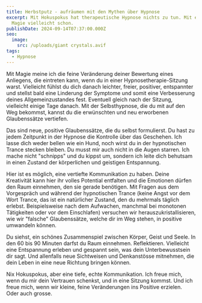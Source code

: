 ```yaml
---
title: Herbstputz - aufräumen mit den Mythen über Hypnose
excerpt: Mit Hokuspokus hat therapeutische Hypnose nichts zu tun. Mit ein wenig
  Magie vielleicht schon.
publishDate: 2024-09-14T07:37:00.000Z
seo:
  image:
    src: /uploads/giant crystals.avif
tags:
  - Hypnose
---
```


Mit Magie meine ich die feine Veränderung deiner Bewertung eines Anliegens, die eintreten kann, wenn du in einer Hypnosetherapie-Sitzung warst. Vielleicht fühlst du dich danach leichter, freier, positiver, entspannter und stellst bald eine Linderung der Symptome und somit eine Verbesserung deines Allgemeinzustandes fest. Eventuell gleich nach der Sitzung, vielleicht einige Tage danach. Mit der Selbsthypnose, die du mit auf den Weg bekommst, kannst du die erwünschten und neu erworbenen Glaubenssätze vertiefen.

Das sind neue, positive Glaubenssätze, die du selbst formulierst. Du hast zu jedem Zeitpunkt in der Hypnose die Kontrolle über das Geschehen. Ich lasse dich weder bellen wie ein Hund, noch wirst du in der hypnotischen Trance stecken bleiben. Du musst mir auch nicht in die Augen starren. Ich mache nicht "schnipps" und du kippst um, sondern ich leite dich behutsam in einen Zustand der körperlichen und geistigen Entspannung.

Hier ist es möglich, eine vertiefte Kommunikation zu haben. Deine Kreativität kann hier ihr volles Potential entfalten und die Emotionen dürfen den Raum einnehmen, den sie gerade benötigen. Mit Fragen aus dem Vorgespräch und während der hypnotischen Trance (keine Angst vor dem Wort Trance, das ist ein natürlicher Zustand, den du mehrmals täglich erlebst. Beispielsweise nach dem Aufwachen, manchmal bei monotonen Tätigkeiten oder vor dem Einschlafen) versuchen wir herauszukristallisieren, wie wir "falsche" Glaubenssätze, welche dir im Weg stehen, in positive umwandeln können.

Du siehst, ein schönes Zusammenspiel zwischen Körper, Geist und Seele. In den 60 bis 90 Minuten darfst du Raum einnehmen. Reflektieren. Vielleicht eine Entspannung erleben und gespannt sein, was dein Unterbewusstsein dir sagt. Und allenfalls neue Sichtweisen und Denkanstösse mitnehmen, die dein Leben in eine neue Richtung bringen können.

Nix Hokuspokus, aber eine tiefe, echte Kommunikation. Ich freue mich, wenn du mir dein Vertrauen schenkst, und in eine Sitzung kommst. Und ich freue mich, wenn wir kleine, feine Veränderungen ins Positive erzielen. Oder auch grosse.
